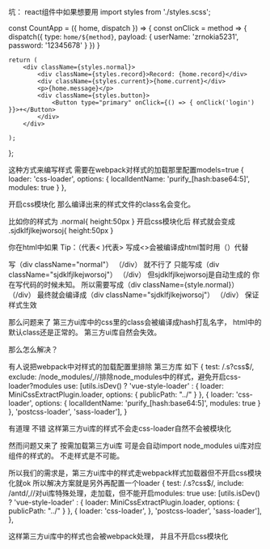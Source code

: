 坑：
react组件中如果想要用
import styles from './styles.scss';

const CountApp = ({ home, dispatch }) => {
    const onClick = method => {
        dispatch({ type: `home/${method}`, payload: { userName: 'zrnokia5231', password: '12345678' } })
    }

    return (
        <div className={styles.normal}>
            <div className={styles.record}>Record: {home.record}</div>
            <div className={styles.current}>{home.current}</div>
            <p>{home.message}</p>
            <div className={styles.button}>
                <Button type="primary" onClick={() => { onClick('login') }}>+</Button>
            </div>
        </div>
        
    );


};

这种方式来编写样式  需要在webpack对样式的加载那里配置models=true
 {
          loader: 'css-loader',
          options: {
            localIdentName: 'purify_[hash:base64:5]',
            modules: true
          }
        },

开启css模块化   那么编译出来的样式文件的class名会变化。

比如你的样式为
.normal{
    height:50px
}
开启css模块化后
样式就会变成
.sjdklfjlkejworsoj{
    height:50px
}

你在html中如果 
    Tip：（代表<  )代表> 写成<>会被编译成html暂时用（）代替

写（div className="normal"） （/div） 就不行了
只能写成（div className="sjdklfjlkejworsoj"） （/div）
但sjdklfjlkejworsoj是自动生成的  你在写代码的时候未知。
所以需要写成（div className={style.normal}） （/div）
最终就会编译成（div className="sjdklfjlkejworsoj"） （/div）
保证样式生效

那么问题来了
第三方ui库中的css里的class会被编译成hash打乱名字，
html中的默认class还是正常的。  第三方ui库自然会失效。

那么怎么解决？

有人说把webpack中对样式的加载配置里排除 第三方库
如下
  {
        test: /\.s?css$/,
        exclude: /node_modules/,//排除node_modules中的样式，避免开启css-loader?modules
        use: [utils.isDev() ? 'vue-style-loader' : {
          loader: MiniCssExtractPlugin.loader,
          options: {
            publicPath: "../"
          }
        },
        {
          loader: 'css-loader',
          options: {
            localIdentName: 'purify_[hash:base64:5]',
            modules: true
          }
        }, 'postcss-loader', 'sass-loader'],
    }

有道理 不错  这样第三方ui库的样式不会走css-loader自然不会被模块化

然而问题又来了  按需加载第三方ui库  可是会自动import node_modules ui库对应组件的样式的。 
不走样式是不可能。

所以我们的需求是，第三方ui库中的样式走webpack样式加载器但不开启css模块化就ok
所以解决方案就是另外再配置一个loader
  {
        test: /\.s?css$/,
        include: /antd/,//对ui库特殊处理，走加载，但不能开启modules: true
        use: [utils.isDev() ? 'vue-style-loader' : {
          loader: MiniCssExtractPlugin.loader,
          options: {
            publicPath: "../"
          }
        },
        {
          loader: 'css-loader',
        }, 'postcss-loader', 'sass-loader'],
      },

这样第三方ui库中的样式也会被webpack处理， 并且不开启css模块化